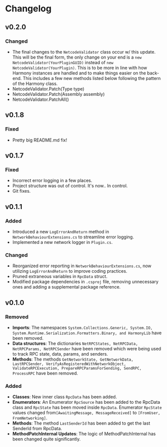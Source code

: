 # Changelog

## v0.2.0

### Changed

- The final changes to the `NetcodeValidator` class occur w/ this update. This will be the final form, the only change on your end is a `new NetcodeValidator(YourPluginGUID)` instead of `new NetcodeValidator(YourPlugin)`. This is to be more in line with how Harmony instances are handled and to make things easier on the back-end. This includes a few new methods listed below following the pattern of the Harmony class.
- NetcodeValidator.Patch(Type type)
- NetcodeValidator.Patch(Assembly assembly)
- NetcodeValidator.PatchAll()

## v0.1.8

### Fixed

- Pretty big README.md fix!

## v0.1.7

### Fixed

- Incorrect error logging in a few places.
- Project structure was out of control. It's now.. In control.
- Git fixes.

## v0.1.1

### Added

- Introduced a new `LogErrorAndReturn` method in `NetworkBehaviourExtensions.cs` to streamline error logging.
- Implemented a new network logger in `Plugin.cs`.

### Changed

- Reorganized error reporting in `NetworkBehaviourExtensions.cs`, now utilizing `LogErrorAndReturn` to improve coding practices.
- Pruned extraneous variables in `RpcData` struct.
- Modified package dependencies in `.csproj` file, removing unnecessary ones and adding a supplemental package reference.

## v0.1.0

### Removed

- **Imports**: The namespaces `System.Collections.Generic, System.IO, System.Runtime.Serialization.Formatters.Binary, and HarmonyLib` have been removed.
- **Data structures**: The dictionaries `NetRPCStates, NetRPCData, NetRPCParams, NetRPCSender` have been removed which were being used to track RPC state, data, params, and senders.
- **Methods**: The methods `GetNetworkState, GetNetworkData, LastRPCSender, VerifyAsRegisteredWithNetworkObject, ValidateRPCExecution, PrepareRPCParamsForSending, SendRPC, ProcessRPC` have been removed.

### Added

- **Classes**: New inner class `RpcData` has been added.
- **Enumerators**: An Enumerator `RpcSource` has been added to the RpcData class and `RpcState` has been moved inside `RpcData`. Enumerator `RpcState` values changed from`[AwaitingMessage, MessageReceived]` to `[FromUser, FromNetworking]`.
- **Methods**: The method `LastSenderId` has been added to get the last SenderId from RpcData.
- **MethodPatchInternal Updates**: The logic of MethodPatchInternal has been changed quite significantly.